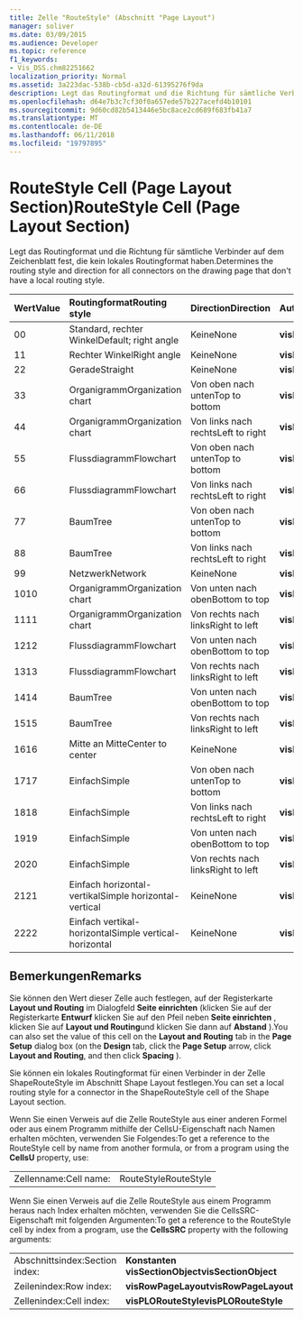 ```yaml
---
title: Zelle "RouteStyle" (Abschnitt "Page Layout")
manager: soliver
ms.date: 03/09/2015
ms.audience: Developer
ms.topic: reference
f1_keywords:
- Vis_DSS.chm82251662
localization_priority: Normal
ms.assetid: 3a223dac-538b-cb5d-a32d-61395276f9da
description: Legt das Routingformat und die Richtung für sämtliche Verbinder auf dem Zeichenblatt fest, die kein lokales Routingformat haben.
ms.openlocfilehash: d64e7b3c7cf30f0a657ede57b227acefd4b10101
ms.sourcegitcommit: 9d60cd82b5413446e5bc8ace2cd689f683fb41a7
ms.translationtype: MT
ms.contentlocale: de-DE
ms.lasthandoff: 06/11/2018
ms.locfileid: "19797895"
---
```

# <a name="routestyle-cell-page-layout-section"></a><span data-ttu-id="db39e-103">RouteStyle Cell (Page Layout Section)</span><span class="sxs-lookup"><span data-stu-id="db39e-103">RouteStyle Cell (Page Layout Section)</span></span>

<span data-ttu-id="db39e-104">Legt das Routingformat und die Richtung für sämtliche Verbinder auf dem Zeichenblatt fest, die kein lokales Routingformat haben.</span><span class="sxs-lookup"><span data-stu-id="db39e-104">Determines the routing style and direction for all connectors on the drawing page that don't have a local routing style.</span></span>
  
|<span data-ttu-id="db39e-105">**Wert**</span><span class="sxs-lookup"><span data-stu-id="db39e-105">**Value**</span></span>|<span data-ttu-id="db39e-106">**Routingformat**</span><span class="sxs-lookup"><span data-stu-id="db39e-106">**Routing style**</span></span>|<span data-ttu-id="db39e-107">**Direction**</span><span class="sxs-lookup"><span data-stu-id="db39e-107">**Direction**</span></span>|<span data-ttu-id="db39e-108">**Automatisierungskonstante**</span><span class="sxs-lookup"><span data-stu-id="db39e-108">**Automation constant**</span></span>|
|:-----|:-----|:-----|:-----|
|<span data-ttu-id="db39e-109">0</span><span class="sxs-lookup"><span data-stu-id="db39e-109">0</span></span>  <br/> |<span data-ttu-id="db39e-110">Standard, rechter Winkel</span><span class="sxs-lookup"><span data-stu-id="db39e-110">Default; right angle</span></span>  <br/> |<span data-ttu-id="db39e-111">Keine</span><span class="sxs-lookup"><span data-stu-id="db39e-111">None</span></span>  <br/> |<span data-ttu-id="db39e-112">**visLORouteDefault**</span><span class="sxs-lookup"><span data-stu-id="db39e-112">**visLORouteDefault**</span></span> <br/> |
|<span data-ttu-id="db39e-113">1</span><span class="sxs-lookup"><span data-stu-id="db39e-113">1</span></span>  <br/> |<span data-ttu-id="db39e-114">Rechter Winkel</span><span class="sxs-lookup"><span data-stu-id="db39e-114">Right angle</span></span>  <br/> |<span data-ttu-id="db39e-115">Keine</span><span class="sxs-lookup"><span data-stu-id="db39e-115">None</span></span>  <br/> |<span data-ttu-id="db39e-116">**visLORouteRightAngle**</span><span class="sxs-lookup"><span data-stu-id="db39e-116">**visLORouteRightAngle**</span></span> <br/> |
|<span data-ttu-id="db39e-117">2</span><span class="sxs-lookup"><span data-stu-id="db39e-117">2</span></span>  <br/> |<span data-ttu-id="db39e-118">Gerade</span><span class="sxs-lookup"><span data-stu-id="db39e-118">Straight</span></span>  <br/> |<span data-ttu-id="db39e-119">Keine</span><span class="sxs-lookup"><span data-stu-id="db39e-119">None</span></span>  <br/> |<span data-ttu-id="db39e-120">**visLORouteStraight**</span><span class="sxs-lookup"><span data-stu-id="db39e-120">**visLORouteStraight**</span></span> <br/> |
|<span data-ttu-id="db39e-121">3</span><span class="sxs-lookup"><span data-stu-id="db39e-121">3</span></span>  <br/> |<span data-ttu-id="db39e-122">Organigramm</span><span class="sxs-lookup"><span data-stu-id="db39e-122">Organization chart</span></span>  <br/> |<span data-ttu-id="db39e-123">Von oben nach unten</span><span class="sxs-lookup"><span data-stu-id="db39e-123">Top to bottom</span></span>  <br/> |<span data-ttu-id="db39e-124">**visLORouteOrgChartNS**</span><span class="sxs-lookup"><span data-stu-id="db39e-124">**visLORouteOrgChartNS**</span></span> <br/> |
|<span data-ttu-id="db39e-125">4</span><span class="sxs-lookup"><span data-stu-id="db39e-125">4</span></span>  <br/> |<span data-ttu-id="db39e-126">Organigramm</span><span class="sxs-lookup"><span data-stu-id="db39e-126">Organization chart</span></span>  <br/> |<span data-ttu-id="db39e-127">Von links nach rechts</span><span class="sxs-lookup"><span data-stu-id="db39e-127">Left to right</span></span>  <br/> |<span data-ttu-id="db39e-128">**visLORouteOrgChartWE**</span><span class="sxs-lookup"><span data-stu-id="db39e-128">**visLORouteOrgChartWE**</span></span> <br/> |
|<span data-ttu-id="db39e-129">5</span><span class="sxs-lookup"><span data-stu-id="db39e-129">5</span></span>  <br/> |<span data-ttu-id="db39e-130">Flussdiagramm</span><span class="sxs-lookup"><span data-stu-id="db39e-130">Flowchart</span></span>  <br/> |<span data-ttu-id="db39e-131">Von oben nach unten</span><span class="sxs-lookup"><span data-stu-id="db39e-131">Top to bottom</span></span>  <br/> |<span data-ttu-id="db39e-132">**visLORouteFlowchartNS**</span><span class="sxs-lookup"><span data-stu-id="db39e-132">**visLORouteFlowchartNS**</span></span> <br/> |
|<span data-ttu-id="db39e-133">6</span><span class="sxs-lookup"><span data-stu-id="db39e-133">6</span></span>  <br/> |<span data-ttu-id="db39e-134">Flussdiagramm</span><span class="sxs-lookup"><span data-stu-id="db39e-134">Flowchart</span></span>  <br/> |<span data-ttu-id="db39e-135">Von links nach rechts</span><span class="sxs-lookup"><span data-stu-id="db39e-135">Left to right</span></span>  <br/> |<span data-ttu-id="db39e-136">**visLORouteFlowchartWE**</span><span class="sxs-lookup"><span data-stu-id="db39e-136">**visLORouteFlowchartWE**</span></span> <br/> |
|<span data-ttu-id="db39e-137">7</span><span class="sxs-lookup"><span data-stu-id="db39e-137">7</span></span>  <br/> |<span data-ttu-id="db39e-138">Baum</span><span class="sxs-lookup"><span data-stu-id="db39e-138">Tree</span></span>  <br/> |<span data-ttu-id="db39e-139">Von oben nach unten</span><span class="sxs-lookup"><span data-stu-id="db39e-139">Top to bottom</span></span>  <br/> |<span data-ttu-id="db39e-140">**visLORouteTreeNS**</span><span class="sxs-lookup"><span data-stu-id="db39e-140">**visLORouteTreeNS**</span></span> <br/> |
|<span data-ttu-id="db39e-141">8</span><span class="sxs-lookup"><span data-stu-id="db39e-141">8</span></span>  <br/> |<span data-ttu-id="db39e-142">Baum</span><span class="sxs-lookup"><span data-stu-id="db39e-142">Tree</span></span>  <br/> |<span data-ttu-id="db39e-143">Von links nach rechts</span><span class="sxs-lookup"><span data-stu-id="db39e-143">Left to right</span></span>  <br/> |<span data-ttu-id="db39e-144">**visLORouteTreeWE**</span><span class="sxs-lookup"><span data-stu-id="db39e-144">**visLORouteTreeWE**</span></span> <br/> |
|<span data-ttu-id="db39e-145">9</span><span class="sxs-lookup"><span data-stu-id="db39e-145">9</span></span>  <br/> |<span data-ttu-id="db39e-146">Netzwerk</span><span class="sxs-lookup"><span data-stu-id="db39e-146">Network</span></span>  <br/> |<span data-ttu-id="db39e-147">Keine</span><span class="sxs-lookup"><span data-stu-id="db39e-147">None</span></span>  <br/> |<span data-ttu-id="db39e-148">**visLORouteNetwork**</span><span class="sxs-lookup"><span data-stu-id="db39e-148">**visLORouteNetwork**</span></span> <br/> |
|<span data-ttu-id="db39e-149">10</span><span class="sxs-lookup"><span data-stu-id="db39e-149">10</span></span>  <br/> |<span data-ttu-id="db39e-150">Organigramm</span><span class="sxs-lookup"><span data-stu-id="db39e-150">Organization chart</span></span>  <br/> |<span data-ttu-id="db39e-151">Von unten nach oben</span><span class="sxs-lookup"><span data-stu-id="db39e-151">Bottom to top</span></span>  <br/> |<span data-ttu-id="db39e-152">**visLORouteOrgChartSN**</span><span class="sxs-lookup"><span data-stu-id="db39e-152">**visLORouteOrgChartSN**</span></span> <br/> |
|<span data-ttu-id="db39e-153">11</span><span class="sxs-lookup"><span data-stu-id="db39e-153">11</span></span>  <br/> |<span data-ttu-id="db39e-154">Organigramm</span><span class="sxs-lookup"><span data-stu-id="db39e-154">Organization chart</span></span>  <br/> |<span data-ttu-id="db39e-155">Von rechts nach links</span><span class="sxs-lookup"><span data-stu-id="db39e-155">Right to left</span></span>  <br/> |<span data-ttu-id="db39e-156">**visLORouteOrgChartEW**</span><span class="sxs-lookup"><span data-stu-id="db39e-156">**visLORouteOrgChartEW**</span></span> <br/> |
|<span data-ttu-id="db39e-157">12</span><span class="sxs-lookup"><span data-stu-id="db39e-157">12</span></span>  <br/> |<span data-ttu-id="db39e-158">Flussdiagramm</span><span class="sxs-lookup"><span data-stu-id="db39e-158">Flowchart</span></span>  <br/> |<span data-ttu-id="db39e-159">Von unten nach oben</span><span class="sxs-lookup"><span data-stu-id="db39e-159">Bottom to top</span></span>  <br/> |<span data-ttu-id="db39e-160">**visLORouteFlowchartSN**</span><span class="sxs-lookup"><span data-stu-id="db39e-160">**visLORouteFlowchartSN**</span></span> <br/> |
|<span data-ttu-id="db39e-161">13</span><span class="sxs-lookup"><span data-stu-id="db39e-161">13</span></span>  <br/> |<span data-ttu-id="db39e-162">Flussdiagramm</span><span class="sxs-lookup"><span data-stu-id="db39e-162">Flowchart</span></span>  <br/> |<span data-ttu-id="db39e-163">Von rechts nach links</span><span class="sxs-lookup"><span data-stu-id="db39e-163">Right to left</span></span>  <br/> |<span data-ttu-id="db39e-164">**visLORouteFlowchartEW**</span><span class="sxs-lookup"><span data-stu-id="db39e-164">**visLORouteFlowchartEW**</span></span> <br/> |
|<span data-ttu-id="db39e-165">14</span><span class="sxs-lookup"><span data-stu-id="db39e-165">14</span></span>  <br/> |<span data-ttu-id="db39e-166">Baum</span><span class="sxs-lookup"><span data-stu-id="db39e-166">Tree</span></span>  <br/> |<span data-ttu-id="db39e-167">Von unten nach oben</span><span class="sxs-lookup"><span data-stu-id="db39e-167">Bottom to top</span></span>  <br/> |<span data-ttu-id="db39e-168">**visLORouteTreeSN**</span><span class="sxs-lookup"><span data-stu-id="db39e-168">**visLORouteTreeSN**</span></span> <br/> |
|<span data-ttu-id="db39e-169">15</span><span class="sxs-lookup"><span data-stu-id="db39e-169">15</span></span>  <br/> |<span data-ttu-id="db39e-170">Baum</span><span class="sxs-lookup"><span data-stu-id="db39e-170">Tree</span></span>  <br/> |<span data-ttu-id="db39e-171">Von rechts nach links</span><span class="sxs-lookup"><span data-stu-id="db39e-171">Right to left</span></span>  <br/> |<span data-ttu-id="db39e-172">**visLORouteTreeEW**</span><span class="sxs-lookup"><span data-stu-id="db39e-172">**visLORouteTreeEW**</span></span> <br/> |
|<span data-ttu-id="db39e-173">16</span><span class="sxs-lookup"><span data-stu-id="db39e-173">16</span></span>  <br/> |<span data-ttu-id="db39e-174">Mitte an Mitte</span><span class="sxs-lookup"><span data-stu-id="db39e-174">Center to center</span></span>  <br/> |<span data-ttu-id="db39e-175">Keine</span><span class="sxs-lookup"><span data-stu-id="db39e-175">None</span></span>  <br/> |<span data-ttu-id="db39e-176">**visLORouteCenterToCenter**</span><span class="sxs-lookup"><span data-stu-id="db39e-176">**visLORouteCenterToCenter**</span></span> <br/> |
|<span data-ttu-id="db39e-177">17</span><span class="sxs-lookup"><span data-stu-id="db39e-177">17</span></span>  <br/> |<span data-ttu-id="db39e-178">Einfach</span><span class="sxs-lookup"><span data-stu-id="db39e-178">Simple</span></span>  <br/> |<span data-ttu-id="db39e-179">Von oben nach unten</span><span class="sxs-lookup"><span data-stu-id="db39e-179">Top to bottom</span></span>  <br/> |<span data-ttu-id="db39e-180">**visLORouteSimpleNS**</span><span class="sxs-lookup"><span data-stu-id="db39e-180">**visLORouteSimpleNS**</span></span> <br/> |
|<span data-ttu-id="db39e-181">18</span><span class="sxs-lookup"><span data-stu-id="db39e-181">18</span></span>  <br/> |<span data-ttu-id="db39e-182">Einfach</span><span class="sxs-lookup"><span data-stu-id="db39e-182">Simple</span></span>  <br/> |<span data-ttu-id="db39e-183">Von links nach rechts</span><span class="sxs-lookup"><span data-stu-id="db39e-183">Left to right</span></span>  <br/> |<span data-ttu-id="db39e-184">**visLORouteSimpleWE**</span><span class="sxs-lookup"><span data-stu-id="db39e-184">**visLORouteSimpleWE**</span></span> <br/> |
|<span data-ttu-id="db39e-185">19</span><span class="sxs-lookup"><span data-stu-id="db39e-185">19</span></span>  <br/> |<span data-ttu-id="db39e-186">Einfach</span><span class="sxs-lookup"><span data-stu-id="db39e-186">Simple</span></span>  <br/> |<span data-ttu-id="db39e-187">Von unten nach oben</span><span class="sxs-lookup"><span data-stu-id="db39e-187">Bottom to top</span></span>  <br/> |<span data-ttu-id="db39e-188">**visLORouteSimpleSN**</span><span class="sxs-lookup"><span data-stu-id="db39e-188">**visLORouteSimpleSN**</span></span> <br/> |
|<span data-ttu-id="db39e-189">20</span><span class="sxs-lookup"><span data-stu-id="db39e-189">20</span></span>  <br/> |<span data-ttu-id="db39e-190">Einfach</span><span class="sxs-lookup"><span data-stu-id="db39e-190">Simple</span></span>  <br/> |<span data-ttu-id="db39e-191">Von rechts nach links</span><span class="sxs-lookup"><span data-stu-id="db39e-191">Right to left</span></span>  <br/> |<span data-ttu-id="db39e-192">**visLORouteSimpleEW**</span><span class="sxs-lookup"><span data-stu-id="db39e-192">**visLORouteSimpleEW**</span></span> <br/> |
|<span data-ttu-id="db39e-193">21</span><span class="sxs-lookup"><span data-stu-id="db39e-193">21</span></span>  <br/> |<span data-ttu-id="db39e-194">Einfach horizontal-vertikal</span><span class="sxs-lookup"><span data-stu-id="db39e-194">Simple horizontal-vertical</span></span>  <br/> |<span data-ttu-id="db39e-195">Keine</span><span class="sxs-lookup"><span data-stu-id="db39e-195">None</span></span>  <br/> |<span data-ttu-id="db39e-196">**visLORouteSimpleHV**</span><span class="sxs-lookup"><span data-stu-id="db39e-196">**visLORouteSimpleHV**</span></span> <br/> |
|<span data-ttu-id="db39e-197">22</span><span class="sxs-lookup"><span data-stu-id="db39e-197">22</span></span>  <br/> |<span data-ttu-id="db39e-198">Einfach vertikal-horizontal</span><span class="sxs-lookup"><span data-stu-id="db39e-198">Simple vertical-horizontal</span></span>  <br/> |<span data-ttu-id="db39e-199">Keine</span><span class="sxs-lookup"><span data-stu-id="db39e-199">None</span></span>  <br/> |<span data-ttu-id="db39e-200">**visLORouteSimpleVH**</span><span class="sxs-lookup"><span data-stu-id="db39e-200">**visLORouteSimpleVH**</span></span> <br/> |
   
## <a name="remarks"></a><span data-ttu-id="db39e-201">Bemerkungen</span><span class="sxs-lookup"><span data-stu-id="db39e-201">Remarks</span></span>

<span data-ttu-id="db39e-202">Sie können den Wert dieser Zelle auch festlegen, auf der Registerkarte **Layout und Routing** im Dialogfeld **Seite einrichten** (klicken Sie auf der Registerkarte **Entwurf** klicken Sie auf den Pfeil neben **Seite einrichten** , klicken Sie auf **Layout und Routing**und klicken Sie dann auf **Abstand** ).</span><span class="sxs-lookup"><span data-stu-id="db39e-202">You can also set the value of this cell on the **Layout and Routing** tab in the **Page Setup** dialog box (on the **Design** tab, click the **Page Setup** arrow, click **Layout and Routing**, and then click **Spacing** ).</span></span> 
  
<span data-ttu-id="db39e-203">Sie können ein lokales Routingformat für einen Verbinder in der Zelle ShapeRouteStyle im Abschnitt Shape Layout festlegen.</span><span class="sxs-lookup"><span data-stu-id="db39e-203">You can set a local routing style for a connector in the ShapeRouteStyle cell of the Shape Layout section.</span></span> 
  
<span data-ttu-id="db39e-204">Wenn Sie einen Verweis auf die Zelle RouteStyle aus einer anderen Formel oder aus einem Programm mithilfe der CellsU-Eigenschaft nach Namen erhalten möchten, verwenden Sie Folgendes:</span><span class="sxs-lookup"><span data-stu-id="db39e-204">To get a reference to the RouteStyle cell by name from another formula, or from a program using the **CellsU** property, use:</span></span> 
  
|||
|:-----|:-----|
|<span data-ttu-id="db39e-205">Zellenname:</span><span class="sxs-lookup"><span data-stu-id="db39e-205">Cell name:</span></span>  <br/> |<span data-ttu-id="db39e-206">RouteStyle</span><span class="sxs-lookup"><span data-stu-id="db39e-206">RouteStyle</span></span>  <br/> |
   
<span data-ttu-id="db39e-207">Wenn Sie einen Verweis auf die Zelle RouteStyle aus einem Programm heraus nach Index erhalten möchten, verwenden Sie die CellsSRC-Eigenschaft mit folgenden Argumenten:</span><span class="sxs-lookup"><span data-stu-id="db39e-207">To get a reference to the RouteStyle cell by index from a program, use the **CellsSRC** property with the following arguments:</span></span> 
  
|||
|:-----|:-----|
|<span data-ttu-id="db39e-208">Abschnittsindex:</span><span class="sxs-lookup"><span data-stu-id="db39e-208">Section index:</span></span>  <br/> |<span data-ttu-id="db39e-209">**Konstanten visSectionObject**</span><span class="sxs-lookup"><span data-stu-id="db39e-209">**visSectionObject**</span></span> <br/> |
|<span data-ttu-id="db39e-210">Zeilenindex:</span><span class="sxs-lookup"><span data-stu-id="db39e-210">Row index:</span></span>  <br/> |<span data-ttu-id="db39e-211">**visRowPageLayout**</span><span class="sxs-lookup"><span data-stu-id="db39e-211">**visRowPageLayout**</span></span> <br/> |
|<span data-ttu-id="db39e-212">Zellenindex:</span><span class="sxs-lookup"><span data-stu-id="db39e-212">Cell index:</span></span>  <br/> |<span data-ttu-id="db39e-213">**visPLORouteStyle**</span><span class="sxs-lookup"><span data-stu-id="db39e-213">**visPLORouteStyle**</span></span> <br/> |
   

